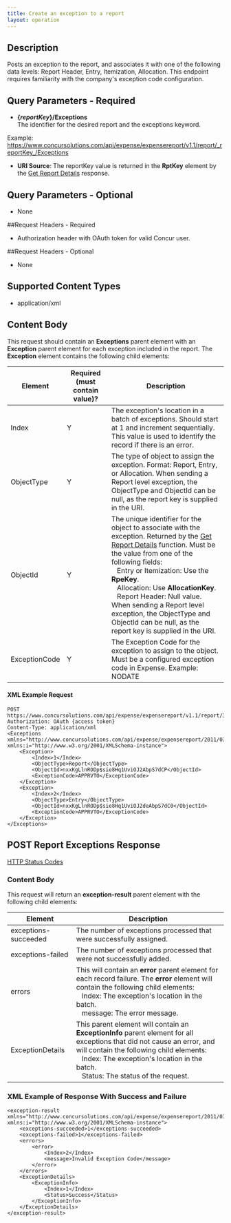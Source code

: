 ```yaml
---
title: Create an exception to a report
layout: operation
---
```


##  Description

Posts an exception to the report, and associates it with one of the following data levels: Report Header, Entry, Itemization, Allocation. This endpoint requires familiarity with the company's exception code configuration.

## Query Parameters - Required 
* **{_reportKey_}/Exceptions**  
The identifier for the desired report and the exceptions keyword.

Example: https://www.concursolutions.com/api/expense/expensereport/v1.1/report/_reportKey_/Exceptions

* **URI Source**: The reportKey value is returned in the **RptKey** element by the [Get Report Details][1] response.

## Query Parameters - Optional
* None

##Request Headers - Required 
* Authorization header with OAuth token for valid Concur user.

##Request Headers - Optional
* None

## Supported Content Types
* application/xml

## Content Body
This request should contain an **Exceptions** parent element with an **Exception** parent element for each exception included in the report. The **Exception** element contains the following child elements:  

Element | Required (must contain value)? | Description
--- | --- | ---
Index | Y | The exception's location in a batch of exceptions. Should start at 1 and increment sequentially. This value is used to identify the record if there is an error. 
ObjectType | Y | The type of object to assign the exception. Format: Report, Entry, or Allocation. When sending a Report level exception, the ObjectType and ObjectId can be null, as the report key is supplied in the URI.
ObjectId | Y | The unique identifier for the object to associate with the exception. Returned by the [Get Report Details][1] function. Must be the value from one of the following fields:<br/>&nbsp;&nbsp;&nbsp;Entry or Itemization: Use the **RpeKey**.<br/>&nbsp;&nbsp;&nbsp;Allocation: Use **AllocationKey**.<br/>&nbsp;&nbsp;&nbsp;Report Header: Null value. When sending a Report level exception, the ObjectType and ObjectId can be null, as the report key is supplied in the URI.
ExceptionCode | Y | The Exception Code for the exception to assign to the object. Must be a configured exception code in Expense. Example: NODATE


####  XML Example Request

    POST https://www.concursolutions.com/api/expense/expensereport/v1.1/report/3FK118eIJ844Uwl0HF32/Exceptions
    Authorization: OAuth {access token}
    Content-Type: application/xml
    <Exceptions xmlns="http://www.concursolutions.com/api/expense/expensereport/2011/03" xmlns:i="http://www.w3.org/2001/XMLSchema-instance">
        <Exception>
            <Index>1</Index>
            <ObjectType>Report</ObjectType>
            <ObjectId>nxxKgLlnRODp$sie8Hq1UviOJ2AbpS7dCP</ObjectId>
            <ExceptionCode>APPRVTO</ExceptionCode>
        </Exception>
        <Exception>
            <Index>2</Index>
            <ObjectType>Entry</ObjectType>
            <ObjectId>nxxKgLlnRODp$sie8Hq1UviOJ2deAbpS7dC0</ObjectId>
            <ExceptionCode>APPRVTO</ExceptionCode>
        </Exception>
    </Exceptions>

##  POST Report Exceptions Response
[HTTP Status Codes][2]

### Content Body
This request will return an **exception-result** parent element with the following child elements:

Element | Description
--- | ---
exceptions-succeeded | The number of exceptions processed that were successfully assigned. 
exceptions-failed | The number of exceptions processed that were not successfully added.
errors | This will contain an **error** parent element for each record failure. The **error** element will contain the following child elements:<br/>&nbsp;&nbsp;&nbsp;Index: The exception's location in the batch.<br/>&nbsp;&nbsp;&nbsp;message: The error message.
ExceptionDetails |This parent element will contain an **ExceptionInfo** parent element for all exceptions that did not cause an error, and will contain the following child elements:<br/>&nbsp;&nbsp;&nbsp;Index: The exception's location in the batch.<br/>&nbsp;&nbsp;&nbsp;Status: The status of the request.

### XML Example of Response With Success and Failure

    <exception-result xmlns="http://www.concursolutions.com/api/expense/expensereport/2011/03" xmlns:i="http://www.w3.org/2001/XMLSchema-instance">
        <exceptions-succeeded>1</exceptions-succeeded>
        <exceptions-failed>1</exceptions-failed>
        <errors>
            <error>
                <Index>2</Index>
                <message>Invalid Exception Code</message>
            </error>
        </errors>
        <ExceptionDetails>
            <ExceptionInfo>
                <Index>1</Index>
                <Status>Success</Status>
            </ExceptionInfo>
        </ExceptionDetails>
    </exception-result>

  


[1]: https://developer.concur.com/node/487#reportdetails
[2]: https://developer.concur.com/reference/http-codes
